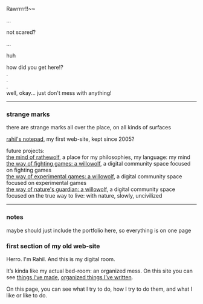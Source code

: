 Rawrrrr!!~~

...

not scared?

...

huh

how did you get here!?  
.  
.  
.  
well, okay... just don't mess with anything!
- - -


### strange marks
there are strange marks all over the place, on all kinds of surfaces 

[rahil's notepad](https://rahilpatel.com), my first web-site, kept since 2005?  

future projects:  
[the mind of rathewolf](https://mind.rathewolf.com), a place for my philosophies, my language: my mind  
[the way of fighting games: a willowolf](https://fga.willowolf.com), a digital community space focused on fighting games  
[the way of experimental games: a willowolf](https://ega.willowolf.com), a digital community space focused on experimental games  
[the way of nature's guardian: a willowolf](https://nga.willowolf.com), a digital community space focused on the true way to live: with nature, slowly, uncivilized  
- - -

### notes
maybe should just include the portfolio here, so everything is on one page


### first section of my old web-site
Herro. I'm Rahil. And this is my digital room.

It&#8217;s kinda like my actual bed-room: an organized mess. On this site you can see [things I&#8217;ve made](http://www.rahilpatel.com/blog/portfolio), [organized things I&#8217;ve written](http://www.rahilpatel.com/blog/valuable-things-ive-written).

On this page, you can see what I try to do, how I try to do them, and what I like or like to do.
